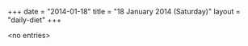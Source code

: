 +++
date = "2014-01-18"
title = "18 January 2014 (Saturday)"
layout = "daily-diet"
+++

\<no entries\>